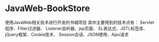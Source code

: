 # JavaWeb-BookStore
使用JavaWeb相关技术进行开发的书城项目
其中主要用到的技术点有：
Servlet程序、Filter过滤器、
Listener监听器、jsp页面、
EL表达式、JSTL标签库、
jQuery框架、Cookie技术、
Session会话、JSON使用、Ajax请求

